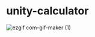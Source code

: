 # unity-calculator

![ezgif com-gif-maker (1)](https://user-images.githubusercontent.com/87519206/214819128-148bc5fd-f94d-4dad-95d3-b513e9da5acf.gif)
